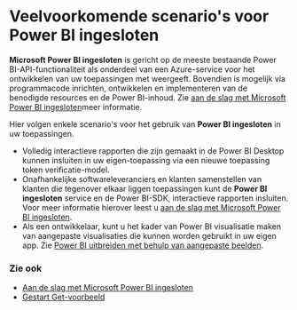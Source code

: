 <properties
   pageTitle="Veelvoorkomende scenario's voor Microsoft Power BI ingesloten"
   description="Veelvoorkomende scenario's voor Microsoft Power BI ingesloten"
   services="power-bi-embedded"
   documentationCenter=""
   authors="guyinacube"
   manager="erikre"
   editor=""
   tags=""/>
<tags
   ms.service="power-bi-embedded"
   ms.devlang="NA"
   ms.topic="article"
   ms.tgt_pltfrm="NA"
   ms.workload="powerbi"
   ms.date="10/04/2016"
   ms.author="asaxton"/>

# <a name="common-power-bi-embedded-scenarios"></a>Veelvoorkomende scenario's voor Power BI ingesloten

**Microsoft Power BI ingesloten** is gericht op de meeste bestaande Power BI-API-functionaliteit als onderdeel van een Azure-service voor het ontwikkelen van uw toepassingen met weergeeft.  Bovendien is mogelijk via programmacode inrichten, ontwikkelen en implementeren van de benodigde resources en de Power BI-inhoud. Zie [aan de slag met Microsoft Power BI ingesloten](power-bi-embedded-get-started.md)meer informatie.

Hier volgen enkele scenario's voor het gebruik van **Power BI ingesloten** in uw toepassingen.

- Volledig interactieve rapporten die zijn gemaakt in de Power BI Desktop kunnen insluiten in uw eigen-toepassing via een nieuwe toepassing token verificatie-model.
- Onafhankelijke softwareleveranciers en klanten samenstellen van klanten die tegenover elkaar liggen toepassingen kunt de **Power BI ingesloten** service en de Power BI-SDK, interactieve rapporten insluiten. Voor meer informatie hierover leest u [aan de slag met Microsoft Power BI ingesloten](power-bi-embedded-get-started.md).
- Als een ontwikkelaar, kunt u het kader van Power BI visualisatie maken van aangepaste visualisaties die kunnen worden gebruikt in uw eigen app. Zie [Power BI uitbreiden met behulp van aangepaste beelden](https://powerbi.microsoft.com/custom-visuals/).

### <a name="see-also"></a>Zie ook

- [Aan de slag met Microsoft Power BI ingesloten](power-bi-embedded-get-started.md)
- [Gestart Get-voorbeeld](power-bi-embedded-get-started.md)
